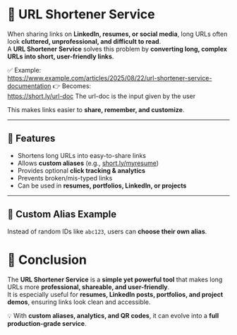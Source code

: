 # 🔗 URL Shortener Service  

When sharing links on **LinkedIn, resumes, or social media**, long URLs often look **cluttered, unprofessional, and difficult to read**.  
A **URL Shortener Service** solves this problem by **converting long, complex URLs into short, user-friendly links**.  

✅ Example:  
https://www.example.com/articles/2025/08/22/url-shortener-service-documentation
👉 Becomes:  
https://short.ly/url-doc
The url-doc is the input given by the user

This makes links easier to **share, remember, and customize**.  

---

## 🚀 Features  
- Shortens long URLs into easy-to-share links  
- Allows **custom aliases** (e.g., [short.ly/myresume](https://short.ly/myresume))  
- Provides optional **click tracking & analytics**  
- Prevents broken/mis-typed links  
- Can be used in **resumes, portfolios, LinkedIn, or projects**  

---

## 🎯 Custom Alias Example  

Instead of random IDs like `abc123`, users can **choose their own alias**.   


# 📖 Conclusion  
The **URL Shortener Service** is a **simple yet powerful tool** that makes long URLs more **professional, shareable, and user-friendly**.  
It is especially useful for **resumes, LinkedIn posts, portfolios, and project demos**, ensuring links look clean and accessible.  

💡 With **custom aliases, analytics, and QR codes**, it can evolve into a **full production-grade service**.  

